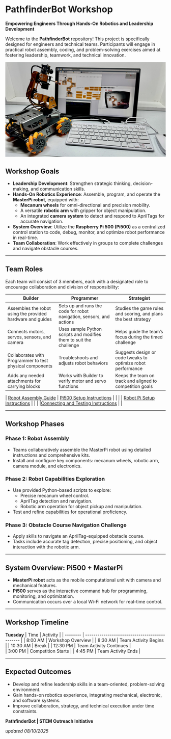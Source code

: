 # PathfinderBot Workshop

**Empowering Engineers Through Hands-On Robotics and Leadership Development**

Welcome to the **PathfinderBot** repository! This project is specifically designed for engineers and technical teams. Participants will engage in practical robot assembly, coding, and problem-solving exercises aimed at fostering leadership, teamwork, and technical innovation.

![Workshop Setup](/zzimages/2025Setup500Robot.jpg)

## Workshop Goals

* **Leadership Development**: Strengthen strategic thinking, decision-making, and communication skills.
* **Hands-On Robotics Experience**: Assemble, program, and operate the **MasterPi robot**, equipped with:
  * **Mecanum wheels** for omni-directional and precision mobility.
  * A versatile **robotic arm** with gripper for object manipulation.
  * An integrated **camera system** to detect and respond to AprilTags for accurate navigation.
* **System Overview**: Utilize the **Raspberry Pi 500 (Pi500)** as a centralized control station to code, debug, monitor, and optimize robot performance in real-time.
* **Team Collaboration**: Work effectively in groups to complete challenges and navigate obstacle courses.

---
## Team Roles

Each team will consist of 3 members, each with a designated role to encourage collaboration and division of responsibility:

| **Builder** | **Programmer** | **Strategist** |
|-------------|----------------|----------------|
| Assembles the robot using the provided hardware and guides | Sets up and runs the code for robot navigation, sensors, and actions | Studies the game rules and scoring, and plans the best strategy |
| Connects motors, servos, sensors, and camera | Uses sample Python scripts and modifies them to suit the challenge | Helps guide the team’s focus during the timed challenge |
| Collaborates with Programmer to test physical components | Troubleshoots and adjusts robot behaviors | Suggests design or code tweaks to optimize robot performance |
| Adds any needed attachments for carrying blocks | Works with Builder to verify motor and servo functions | Keeps the team on track and aligned to competition goals |

| [Robot Assembly Guide](Robot_Assembly_Guide.md) | [Pi500 Setup Instructions](Setup_and_Installation/Raspberry_Pi500_Setup.md) |   |
|  |  [Robot Pi Setup Instructions](Setup_and_Installation/Robot_Raspberry_Pi_Setup.md) |  |
|  |[Connecting and Testing Instructions](Setup_and_Installation/Connect_Pi500_to_Robot_Pi.md)  |  |

---
## Workshop Phases

### Phase 1: Robot Assembly
* Teams collaboratively assemble the MasterPi robot using detailed instructions and comprehensive kits.
* Install and configure key components: mecanum wheels, robotic arm, camera module, and electronics.

### Phase 2: Robot Capabilities Exploration
* Use provided Python-based scripts to explore:
  * Precise mecanum wheel control.
  * AprilTag detection and navigation.
  * Robotic arm operation for object pickup and manipulation.
* Test and refine capabilities for operational proficiency.

### Phase 3: Obstacle Course Navigation Challenge
* Apply skills to navigate an AprilTag-equipped obstacle course.
* Tasks include accurate tag detection, precise positioning, and object interaction with the robotic arm.

---
## System Overview: Pi500 + MasterPi
* **MasterPi robot** acts as the mobile computational unit with camera and mechanical features.
* **Pi500** serves as the interactive command hub for programming, monitoring, and optimization.
* Communication occurs over a local Wi-Fi network for real-time control.

---
## Workshop Timeline

**Tuesday**
| Time     | Activity                                       |
| -------- | ---------------------------------------------- |
| 8:00 AM  | Workshop Overview                              |
| 8:30 AM  | Team Activity Begins                           |
| 10:30 AM | Break                                          |
| 12:30 PM | Team Activity Continues                        |   
| 3:00 PM  | Competition Starts                             |
| 4:45 PM  | Team Activity Ends                             |

---
## Expected Outcomes
* Develop and refine leadership skills in a team-oriented, problem-solving environment.
* Gain hands-on robotics experience, integrating mechanical, electronic, and software systems.
* Improve collaboration, strategy, and technical execution under time constraints.

**PathfinderBot | STEM Outreach Initiative**

*updated 08/10/2025*
